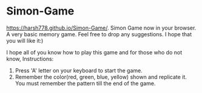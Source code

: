 # Simon-Game
https://harsh778.github.io/Simon-Game/.
Simon Game now in your browser.
A very basic memory game. Feel free to drop any suggestions. I hope that you will like it:)

 I hope all of you know how to play this game and for those who do not know,
 Instructions:
 1. Press 'A' letter on your keyboard to start the game.
 2. Remember the color(red, green, blue, yellow) shown and replicate it. You must remember the pattern till the end of the game.
